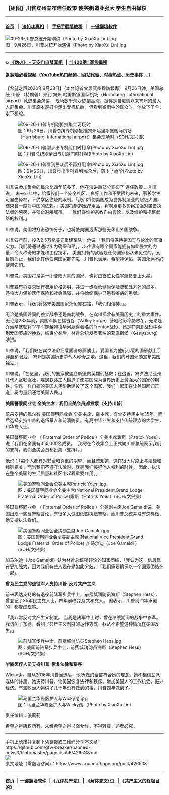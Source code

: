 ### 【组图】川普宾州宣布连任政策 使美制造业强大 学生自由择校
------------------------

#### [首页](https://github.com/gfw-breaker/banned-news3/blob/master/README.md) &nbsp;&nbsp;|&nbsp;&nbsp; [法轮功真相](https://github.com/begood0513/basic/blob/master/README.md)  &nbsp;&nbsp;|&nbsp;&nbsp; [手把手翻墙教程](https://github.com/gfw-breaker/guides/wiki)  &nbsp;&nbsp;|&nbsp;&nbsp; [一键翻墙软件](https://github.com/gfw-breaker/nogfw/blob/master/README.md)  



<div><img alt="09-26-川普总统开始演讲（Photo by XiaoXu Lin).jpg" src="https://img.soundofhope.org/2020-09/1601283315862.jpg"/>
<br/><figcaption class="caption">
 图：9月26日，川普总统开始演讲（Photo by XiaoXu Lin).jpg
</figcaption></div><hr/>

#### 💥 [《伪火》 - 天安门自焚真相 ](http://158.247.195.190:10000/videos/blog/weihuo.html)&nbsp; |&nbsp; [“1400例”谎言揭秘  ](http://158.247.195.190:10000/videos/blog/jiexi1400.html)

#### [ 🎬  翻墙必看视频（YouTube热门频道、网站代理、时事热点、历史事件 ...）](https://github.com/gfw-breaker/links/blob/master/banned.md)

<div><div class="Content__Wrapper sc-1bvya0-0 grZQxZ">
 <p class="meta-top">
  <span class="meta">
   【希望之声2020年9月28日】（本台記者文興賓州採訪報導）
  </span>
  9月26日晚，美国总统
  <ok href="https://www.epochtimes.com/b5/tag/%e5%b7%9d%e6%99%ae.html">
   川普
  </ok>
  （特朗普）来到
  <ok href="https://www.epochtimes.com/b5/tag/%e8%b3%93%e5%b7%9e.html">
   宾州
  </ok>
  哈里斯堡国际机场（Hurrisburg  International airport）竞选集会演讲， 现场数千观众热情高涨，据称是自疫情以来宾州的最大人群集会。川普原本是打伞走出专机机舱，但看到微雨中的民众时，他放下了伞，走下机舱。
 </p>
 <figure class="OImage__StyledFigure-sc-1lfley0-0 hHSfVg">
  <img alt="09-26-川普专机刚抵挡集会现场时" src="https://img.soundofhope.org/2020-09/1601281589679.jpg"/>
  <br/><figcaption>
   图：9月26日，川普总统专机刚抵挡宾州哈里斯堡国际机场（Hurrisburg  International airport）集会现场时（SOH/文兴摄）
  </figcaption>
 </figure>
 <figure class="OImage__StyledFigure-sc-1lfley0-0 hHSfVg">
  <img alt="09-26-川普刚步出专机舱门时打伞(Photo by XiaoXu Lin).jpg" src="https://img.soundofhope.org/2020-09/1601281928612.jpg"/>
  <br/><figcaption>
   图：川普总统刚步出专机舱门时打伞(Photo by XiaoXu Lin)
  </figcaption>
 </figure>
 <figure class="OImage__StyledFigure-sc-1lfley0-0 hHSfVg">
  <img alt="09-26-川普看到民众后不再打用伞(Photo by XiaoXu Lin).jpg" src="https://img.soundofhope.org/2020-09/1601282085340.jpg"/>
  <br/><figcaption>
   图：9月26日，川普步出专机看到民众后，放下了雨伞(Photo by XiaoXu Lin)
  </figcaption>
 </figure>
 <p>
  川普说参加集会的民众比四年前多了，他在演讲后部分宣布了
  <ok href="/term/385744">
   连任政策
  </ok>
  。川普说， 未来四年中，给家长们一个安全社区、良好工作和不受限的未来，家长学生可自由择校，不受学区住址的限制。「我们将使美国成为世界制造业的超级大国，结束曾一度对中国的依赖。」美国将制造医疗用品，将聘用更多警察加强对袭击执法者的惩罚，并禁止避难城市。 「我们将维护宗教自由言论，以及维护和携带武器的权利。」
 </p>
 <div class="AD_Embed__Wrap-sc-1xslmin-0 igMuqX module desktop">
  <div>
  </div>
 </div>
 <p>
  川普说，美国将打击恐怖分子，也将使美国远离那些无休止外国战争。
 </p>
 <p>
  川普四年前，投入2.5万亿美元重建军队，他说 「我们将保持美国无与伦比的军事实力。我们将通过通过实力确保和平」，以往没有哪个国家能拥有如此强大的力量，令人称奇的才能和工程技术。 美国拥有的武器是任何国家都从未见过的，到目前为止，我们比其他任何国家都先进，川普也表示，希望神保佑，美国永远不必使用它们。
 </p>
 <p>
  川普说，美国将是第一个登陆火星的国家，也将由首位女性宇航员登上火星。
 </p>
 <p>
  川普宣布将要求医疗费用价格透明，并进一步降低健康保险费和处方药的成本。 还将大力保护医疗保险和社会保障，并将始终保护已患有疾病的患者。
 </p>
 <p>
  川普表示，「我们将恪守美国国家永恒座右铭，「我们相信神」」。
 </p>
 <p>
  无论是美国建国的独立战争还是南北战争，在宾州都曾有美国历史上的重大事件。无论是233年前，美国军队在福吉谷（Valley Forge）营地经历冷酷寒冬，无论是乔治华盛顿将军率军穿越特拉华河赢得著名的Trenton战役，还是在南北战役中得到爱国英雄的挽救，结束分裂后，林肯总统发表著名的葛底斯堡（Gettysburg）演讲。
 </p>
 <p>
  川普说，「我们站在宾夕法尼亚爱国者的肩膀上，爱国者为他们心爱的国家献上了鲜血和眼泪。 宾州是美国历史中令人称奇之地。这里，我们的开国元勋宣布美国独立。」
 </p>
 <p>
  川普说，「在这里，我们的国家被盖底斯堡的英雄们拯救；在这里，宾夕法尼亚州几代人坚韧强壮，煤炭铁路工人锻造了使美国成为世界历史上最强大的国家的钢铁。像您一样自豪的美国人民帮助建设了这个国家，我们一起正在让美国回归正道，将力量归还给美国人民。」
 </p>
 <p>
  <strong>
   <ok href="/term/385750">
    美国警察同业会
   </ok>
   全美主席：我们全美会员都投票（支持川普）
  </strong>
 </p>
 <p>
  前来支持的民众有
  <ok href="/term/385750">
   美国警察同业会
  </ok>
  全美主席、副主席，有曾支持民主党35年，而后选择支持川普的退伍军人和前消防员，有高中毕业生和支持传统理念的大学生，和华裔人士。
 </p>
 <p>
  <ok href="/term/385750">
   美国警察同业会
  </ok>
  （
  <ok href="/term/385753">
   Fraternal Order of Police
  </ok>
  ）全美主席耀斯（Patrick Yoes），说「我们在全国有355,000名成员。  我将在今晚集会上正式向川普总统表示我们的支持，我们全美会员都投票（支持）。」
 </p>
 <p>
  他说：「每个人都有对安全和尊重的期望，而且您知道，这在很大程度上与法律和规则相关，而当我们不遵守法律时，就是我们侵犯他人权利的时候。 因此，执法在整个美国的生活质量和社区中起着重要作用。」
 </p>
 <figure class="OImage__StyledFigure-sc-1lfley0-0 hHSfVg">
  <img alt="美国警察同业会全美主席Patrick Yoes .jpg" src="https://img.soundofhope.org/2020-09/1601282517772.jpg"/>
  <br/><figcaption>
   图：美国警察同业会全美主席(National President,Grand Lodge Fraternal Order of Police)耀斯（Patrick Yoes）(SOH/文兴摄）
  </figcaption>
 </figure>
 <p>
  <ok href="/term/385750">
   美国警察同业会
  </ok>
  （
  <ok href="/term/385753">
   Fraternal Order of Police
  </ok>
  ）全美副主席Joe Gamaldi说，美国出现一些反警察言论，有很多人试图诋毁执法警察，而川普总统并没有这样做，他支持执法者们。
 </p>
 <figure class="OImage__StyledFigure-sc-1lfley0-0 hHSfVg">
  <img alt="美国警察同业会全美副主席Joe Gamaldi.jpg" src="https://img.soundofhope.org/2020-09/1601282849777.jpg"/>
  <br/><figcaption>
   图：美国警察同业会全美副主席(National Vice President,Grand Lodge Fraternal Order of Police) 加马尔迪（Joe Gamaldi ）(SOH/文兴摄）
  </figcaption>
 </figure>
 <p>
  加马尔迪（Joe Gamaldi）认为林肯总统所谈论的国家团结，「我认为这一信息现在更加强大，因为我们有些人现在是如此分歧，」「我们需要确保以一个国家团结在一起」。
 </p>
 <p>
  <strong>
   曾为民主党的退役军人支持川普  反对共产主义
  </strong>
 </p>
 <p>
  前来表达支持的有退役前陆军步兵中士，前费城消防员海斯（Stephen Hess），曾登记了35年民主党人士，四年前改变为共和党人。 他表示，川普前四年承诺的，都变成现实。
 </p>
 <p>
  「我非常反对共产主义制度。 当我是陆军中士时，曾在冷战期间的战争中参军。我访问了东德，看到了共产主义制度的运作方式，我从不希望这种情况在美国发生。」
 </p>
 <figure class="OImage__StyledFigure-sc-1lfley0-0 hHSfVg">
  <img alt="前陆军步兵中士，前费城消防员Stephen Hess.jpg" src="https://img.soundofhope.org/2020-09/1601283622114.jpg"/>
  <br/><figcaption>
   图：美国前陆军步兵中士，前费城消防员海斯（Stephen Hess）(SOH/文兴摄）
  </figcaption>
 </figure>
 <p>
  <strong>
   华裔医疗人员支持川普  恢复法律和秩序
  </strong>
 </p>
 <p>
  Wicky谢，自从2016年川普当选后，他所做的全都符合她的理念。她不相信左派媒体的抹黑。她支持川普，让美国恢复法律和秩序。增加美国人的工作机会，振兴经济。有些政治人物讲了几十年没有做到的事，川普四年做到了。
 </p>
 <figure class="OImage__StyledFigure-sc-1lfley0-0 hHSfVg">
  <img alt="马里兰华裔医护人与Wicky谢.jpg" src="https://img.soundofhope.org/2020-09/1601283938200.jpg"/>
  <br/><figcaption>
   图：马里兰华裔医护人与Wicky谢（Photo by XiaoXu Lin)
  </figcaption>
 </figure>
 <p class="meta-btm">
  责任编辑：張莉莉
 </p>
 <p class="meta-btm">
  希望之声版权所有，未经希望之声书面允许，不得转载，违者必究。
 </p>
</div>
</div>
<hr/>
手机上长按并复制下列链接或二维码分享本文章：<br/>
https://github.com/gfw-breaker/banned-news3/blob/master/pages/soh6/426538.md <br/>
<a href='https://github.com/gfw-breaker/banned-news3/blob/master/pages/soh6/426538.md'><img src='https://github.com/gfw-breaker/banned-news3/blob/master/pages/soh6/426538.md.png'/></a> <br/>
原文地址（需翻墙访问）：https://www.soundofhope.org/post/426538


------------------------
#### [首页](https://github.com/gfw-breaker/banned-news3/blob/master/README.md) &nbsp;|&nbsp; [一键翻墙软件](https://github.com/gfw-breaker/nogfw/blob/master/README.md) &nbsp;| [《九评共产党》](https://github.com/gfw-breaker/9ping.md/blob/master/README.md#九评之一评共产党是什么) | [《解体党文化》](https://github.com/gfw-breaker/jtdwh.md/blob/master/README.md) | [《共产主义的终极目的》](https://github.com/gfw-breaker/gczydzjmd.md/blob/master/README.md)


<img src='http://gfw-breaker.win/banned-news3/pages/soh6/426538.md' width='0px' height='0px'/>